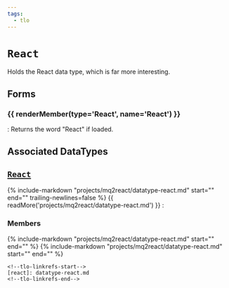```yaml
---
tags:
  - tlo
---
```

# `React`

<!--tlo-desc-start-->
Holds the React data type, which is far more interesting.
<!--tlo-desc-end-->

## Forms
<!--tlo-forms-start-->
### {{ renderMember(type='React', name='React') }}

:   Returns the word "React" if loaded.

<!--tlo-forms-end-->

## Associated DataTypes
<!--tlo-datatypes-start-->
## [`React`](datatype-react.md)
{% include-markdown "projects/mq2react/datatype-react.md" start="<!--dt-desc-start-->" end="<!--dt-desc-end-->" trailing-newlines=false %} {{ readMore('projects/mq2react/datatype-react.md') }}
:    <h3>Members</h3>
    {% include-markdown "projects/mq2react/datatype-react.md" start="<!--dt-members-start-->" end="<!--dt-members-end-->" %}
    {% include-markdown "projects/mq2react/datatype-react.md" start="<!--dt-linkrefs-start-->" end="<!--dt-linkrefs-end-->" %}
    <!--tlo-datatypes-end-->

    <!--tlo-linkrefs-start-->
    [react]: datatype-react.md
    <!--tlo-linkrefs-end-->